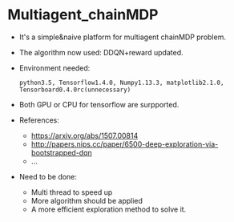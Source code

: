 # Multiagent_chainMDP

- It's a simple&naive platform for multiagent chainMDP problem.

- The algorithm now used: DDQN+reward updated.

- Environment needed: 

  ```
  python3.5, Tensorflow1.4.0, Numpy1.13.3, matplotlib2.1.0, Tensorboard0.4.0rc(unnecessary)
  ```

- Both GPU or CPU for tensorflow are surpported.

- References:

  - https://arxiv.org/abs/1507.00814
  - http://papers.nips.cc/paper/6500-deep-exploration-via-bootstrapped-dqn
  - ...

- Need to be done:

  - Multi thread to speed up
  - More algorithm should be applied
  - A more efficient exploration method to solve it.